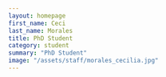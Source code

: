 ```yaml
---
layout: homepage
first_name: Ceci
last_name: Morales
title: PhD Student
category: student
summary: "PhD Student"
image: "/assets/staff/morales_cecilia.jpg"
---
```


